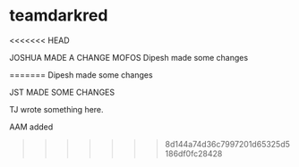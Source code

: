 # teamdarkred

<<<<<<< HEAD

JOSHUA MADE A CHANGE MOFOS
Dipesh made some changes










=======
Dipesh made some changes



JST MADE SOME CHANGES


TJ wrote something here.

AAM added
>>>>>>> 8d144a74d36c7997201d65325d5186df0fc28428
